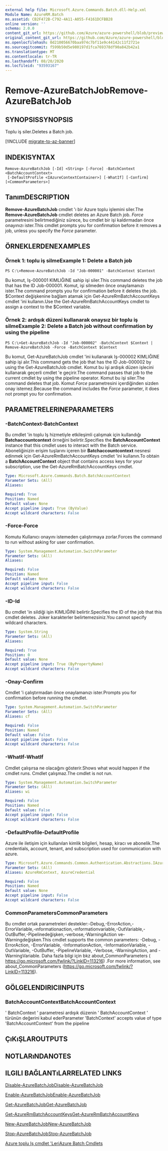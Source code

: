 ```yaml
---
external help file: Microsoft.Azure.Commands.Batch.dll-Help.xml
Module Name: AzureRM.Batch
ms.assetid: CB2F472B-C792-4A11-A055-F4161DCFBB28
online version: ''
schema: 2.0.0
content_git_url: https://github.com/Azure/azure-powershell/blob/preview/src/ResourceManager/AzureBatch/Commands.Batch/help/Remove-AzureBatchJob.md
original_content_git_url: https://github.com/Azure/azure-powershell/blob/preview/src/ResourceManager/AzureBatch/Commands.Batch/help/Remove-AzureBatchJob.md
ms.openlocfilehash: 0d210056670baa974c7bf11e9c44142c11f2721e
ms.sourcegitcommit: f599b50d5e980197d1fca769378df90a842b42a1
ms.translationtype: MT
ms.contentlocale: tr-TR
ms.lasthandoff: 08/20/2020
ms.locfileid: "93593167"
---
```

# <span data-ttu-id="3a4af-101">Remove-AzureBatchJob</span><span class="sxs-lookup"><span data-stu-id="3a4af-101">Remove-AzureBatchJob</span></span>

## <span data-ttu-id="3a4af-102">SYNOPSIS</span><span class="sxs-lookup"><span data-stu-id="3a4af-102">SYNOPSIS</span></span>
<span data-ttu-id="3a4af-103">Toplu iş siler.</span><span class="sxs-lookup"><span data-stu-id="3a4af-103">Deletes a Batch job.</span></span>

[!INCLUDE [migrate-to-az-banner](../../includes/migrate-to-az-banner.md)]

## <span data-ttu-id="3a4af-104">INDEKI</span><span class="sxs-lookup"><span data-stu-id="3a4af-104">SYNTAX</span></span>

```
Remove-AzureBatchJob [-Id] <String> [-Force] -BatchContext <BatchAccountContext>
 [-DefaultProfile <IAzureContextContainer>] [-WhatIf] [-Confirm] [<CommonParameters>]
```

## <span data-ttu-id="3a4af-105">Tanım</span><span class="sxs-lookup"><span data-stu-id="3a4af-105">DESCRIPTION</span></span>
<span data-ttu-id="3a4af-106">**Remove-AzureBatchJob** cmdlet 'ı bir Azure toplu işlemini siler.</span><span class="sxs-lookup"><span data-stu-id="3a4af-106">The **Remove-AzureBatchJob** cmdlet deletes an Azure Batch job.</span></span>
<span data-ttu-id="3a4af-107">*Force* parametresini belirtmediğiniz sürece, bu cmdlet bir işi kaldırmadan önce onayınızı ister.</span><span class="sxs-lookup"><span data-stu-id="3a4af-107">This cmdlet prompts you for confirmation before it removes a job, unless you specify the *Force* parameter.</span></span>

## <span data-ttu-id="3a4af-108">ÖRNEKLERDEN</span><span class="sxs-lookup"><span data-stu-id="3a4af-108">EXAMPLES</span></span>

### <span data-ttu-id="3a4af-109">Örnek 1: toplu iş silme</span><span class="sxs-lookup"><span data-stu-id="3a4af-109">Example 1: Delete a Batch job</span></span>
```
PS C:\>Remove-AzureBatchJob -Id "Job-000001" -BatchContext $Context
```

<span data-ttu-id="3a4af-110">Bu komut, Iş-000001 KIMLIĞINE sahip işi siler.</span><span class="sxs-lookup"><span data-stu-id="3a4af-110">This command deletes the job that has the ID Job-000001.</span></span>
<span data-ttu-id="3a4af-111">Komut, işi silmeden önce onaylamanızı ister.</span><span class="sxs-lookup"><span data-stu-id="3a4af-111">The command prompts you for confirmation before it deletes the job.</span></span>
<span data-ttu-id="3a4af-112">$Context değişkenine bağlam atamak için Get-AzureRmBatchAccountKeys cmdlet 'ini kullanın.</span><span class="sxs-lookup"><span data-stu-id="3a4af-112">Use the Get-AzureRmBatchAccountKeys cmdlet to assign a context to the $Context variable.</span></span>

### <span data-ttu-id="3a4af-113">Örnek 2: ardışık düzeni kullanarak onaysız bir toplu iş silme</span><span class="sxs-lookup"><span data-stu-id="3a4af-113">Example 2: Delete a Batch job without confirmation by using the pipeline</span></span>
```
PS C:\>Get-AzureBatchJob -Id "Job-000002" -BatchContext $Context | Remove-AzureBatchJob -Force -BatchContext $Context
```

<span data-ttu-id="3a4af-114">Bu komut, Get-AzureBatchJob cmdlet 'ini kullanarak Iş-000002 KIMLIĞINE sahip işi alır.</span><span class="sxs-lookup"><span data-stu-id="3a4af-114">This command gets the job that has the ID Job-000002 by using the Get-AzureBatchJob cmdlet.</span></span>
<span data-ttu-id="3a4af-115">Komut bu işi ardışık düzen işlecini kullanarak geçerli cmdlet 'e geçirir.</span><span class="sxs-lookup"><span data-stu-id="3a4af-115">The command passes that job to the current cmdlet by using the pipeline operator.</span></span>
<span data-ttu-id="3a4af-116">Komut bu işi siler.</span><span class="sxs-lookup"><span data-stu-id="3a4af-116">The command deletes that job.</span></span>
<span data-ttu-id="3a4af-117">Komut *Force* parametresini içerdiğinden sizden onay istemez.</span><span class="sxs-lookup"><span data-stu-id="3a4af-117">Because the command includes the *Force* parameter, it does not prompt you for confirmation.</span></span>

## <span data-ttu-id="3a4af-118">PARAMETRELERINE</span><span class="sxs-lookup"><span data-stu-id="3a4af-118">PARAMETERS</span></span>

### <span data-ttu-id="3a4af-119">-BatchContext</span><span class="sxs-lookup"><span data-stu-id="3a4af-119">-BatchContext</span></span>
<span data-ttu-id="3a4af-120">Bu cmdlet 'in toplu Iş hizmetiyle etkileşimli çalışmak için kullandığı **Batchaccountcontext** örneğini belirtir.</span><span class="sxs-lookup"><span data-stu-id="3a4af-120">Specifies the **BatchAccountContext** instance that this cmdlet uses to interact with the Batch service.</span></span>
<span data-ttu-id="3a4af-121">Aboneliğinizin erişim tuşlarını içeren bir **Batchaccountcontext** nesnesi edinmek için Get-AzureRmBatchAccountKeys cmdlet 'ini kullanın.</span><span class="sxs-lookup"><span data-stu-id="3a4af-121">To obtain a **BatchAccountContext** object that contains access keys for your subscription, use the Get-AzureRmBatchAccountKeys cmdlet.</span></span>

```yaml
Type: Microsoft.Azure.Commands.Batch.BatchAccountContext
Parameter Sets: (All)
Aliases: 

Required: True
Position: Named
Default value: None
Accept pipeline input: True (ByValue)
Accept wildcard characters: False
```

### <span data-ttu-id="3a4af-122">-Force</span><span class="sxs-lookup"><span data-stu-id="3a4af-122">-Force</span></span>
<span data-ttu-id="3a4af-123">Komutu Kullanıcı onayını istemeden çalıştırmaya zorlar.</span><span class="sxs-lookup"><span data-stu-id="3a4af-123">Forces the command to run without asking for user confirmation.</span></span>

```yaml
Type: System.Management.Automation.SwitchParameter
Parameter Sets: (All)
Aliases: 

Required: False
Position: Named
Default value: None
Accept pipeline input: False
Accept wildcard characters: False
```

### <span data-ttu-id="3a4af-124">-ID</span><span class="sxs-lookup"><span data-stu-id="3a4af-124">-Id</span></span>
<span data-ttu-id="3a4af-125">Bu cmdlet 'in sildiği işin KIMLIĞINI belirtir.</span><span class="sxs-lookup"><span data-stu-id="3a4af-125">Specifies the ID of the job that this cmdlet deletes.</span></span>
<span data-ttu-id="3a4af-126">Joker karakterler belirtemezsiniz.</span><span class="sxs-lookup"><span data-stu-id="3a4af-126">You cannot specify wildcard characters.</span></span>

```yaml
Type: System.String
Parameter Sets: (All)
Aliases: 

Required: True
Position: 0
Default value: None
Accept pipeline input: True (ByPropertyName)
Accept wildcard characters: False
```

### <span data-ttu-id="3a4af-127">-Onay</span><span class="sxs-lookup"><span data-stu-id="3a4af-127">-Confirm</span></span>
<span data-ttu-id="3a4af-128">Cmdlet 'i çalıştırmadan önce onaylamanızı ister.</span><span class="sxs-lookup"><span data-stu-id="3a4af-128">Prompts you for confirmation before running the cmdlet.</span></span>

```yaml
Type: System.Management.Automation.SwitchParameter
Parameter Sets: (All)
Aliases: cf

Required: False
Position: Named
Default value: False
Accept pipeline input: False
Accept wildcard characters: False
```

### <span data-ttu-id="3a4af-129">-WhatIf</span><span class="sxs-lookup"><span data-stu-id="3a4af-129">-WhatIf</span></span>
<span data-ttu-id="3a4af-130">Cmdlet çalışırsa ne olacağını gösterir.</span><span class="sxs-lookup"><span data-stu-id="3a4af-130">Shows what would happen if the cmdlet runs.</span></span>
<span data-ttu-id="3a4af-131">Cmdlet çalışmaz.</span><span class="sxs-lookup"><span data-stu-id="3a4af-131">The cmdlet is not run.</span></span>

```yaml
Type: System.Management.Automation.SwitchParameter
Parameter Sets: (All)
Aliases: wi

Required: False
Position: Named
Default value: False
Accept pipeline input: False
Accept wildcard characters: False
```

### <span data-ttu-id="3a4af-132">-DefaultProfile</span><span class="sxs-lookup"><span data-stu-id="3a4af-132">-DefaultProfile</span></span>
<span data-ttu-id="3a4af-133">Azure ile iletişim için kullanılan kimlik bilgileri, hesap, kiracı ve abonelik.</span><span class="sxs-lookup"><span data-stu-id="3a4af-133">The credentials, account, tenant, and subscription used for communication with azure.</span></span>

```yaml
Type: Microsoft.Azure.Commands.Common.Authentication.Abstractions.IAzureContextContainer
Parameter Sets: (All)
Aliases: AzureRmContext, AzureCredential

Required: False
Position: Named
Default value: None
Accept pipeline input: False
Accept wildcard characters: False
```

### <span data-ttu-id="3a4af-134">CommonParameters</span><span class="sxs-lookup"><span data-stu-id="3a4af-134">CommonParameters</span></span>
<span data-ttu-id="3a4af-135">Bu cmdlet ortak parametreleri destekler:-Debug,-ErrorAction,-ErrorVariable,-ınformationaction,-ınformationvariable,-OutVariable,-OutBuffer,-Pipelinedeğişken,-verbose,-WarningAction ve-Warningdeğişken.</span><span class="sxs-lookup"><span data-stu-id="3a4af-135">This cmdlet supports the common parameters: -Debug, -ErrorAction, -ErrorVariable, -InformationAction, -InformationVariable, -OutVariable, -OutBuffer, -PipelineVariable, -Verbose, -WarningAction, and -WarningVariable.</span></span> <span data-ttu-id="3a4af-136">Daha fazla bilgi için bkz about_CommonParameters ( https://go.microsoft.com/fwlink/?LinkID=113216) .</span><span class="sxs-lookup"><span data-stu-id="3a4af-136">For more information, see about_CommonParameters (https://go.microsoft.com/fwlink/?LinkID=113216).</span></span>

## <span data-ttu-id="3a4af-137">GÖLGELENDIRICI</span><span class="sxs-lookup"><span data-stu-id="3a4af-137">INPUTS</span></span>

### <span data-ttu-id="3a4af-138">BatchAccountContext</span><span class="sxs-lookup"><span data-stu-id="3a4af-138">BatchAccountContext</span></span>
<span data-ttu-id="3a4af-139">' BatchContext ' parametresi ardışık düzenin ' BatchAccountContext ' türünün değerini kabul eder</span><span class="sxs-lookup"><span data-stu-id="3a4af-139">Parameter 'BatchContext' accepts value of type 'BatchAccountContext' from the pipeline</span></span>

## <span data-ttu-id="3a4af-140">ÇıKıŞLAR</span><span class="sxs-lookup"><span data-stu-id="3a4af-140">OUTPUTS</span></span>

## <span data-ttu-id="3a4af-141">NOTLARıNDA</span><span class="sxs-lookup"><span data-stu-id="3a4af-141">NOTES</span></span>

## <span data-ttu-id="3a4af-142">ILGILI BAĞLANTıLAR</span><span class="sxs-lookup"><span data-stu-id="3a4af-142">RELATED LINKS</span></span>

[<span data-ttu-id="3a4af-143">Disable-AzureBatchJob</span><span class="sxs-lookup"><span data-stu-id="3a4af-143">Disable-AzureBatchJob</span></span>](./Disable-AzureBatchJob.md)

[<span data-ttu-id="3a4af-144">Enable-AzureBatchJob</span><span class="sxs-lookup"><span data-stu-id="3a4af-144">Enable-AzureBatchJob</span></span>](./Enable-AzureBatchJob.md)

[<span data-ttu-id="3a4af-145">Get-AzureBatchJob</span><span class="sxs-lookup"><span data-stu-id="3a4af-145">Get-AzureBatchJob</span></span>](./Get-AzureBatchJob.md)

[<span data-ttu-id="3a4af-146">Get-AzureRmBatchAccountKeys</span><span class="sxs-lookup"><span data-stu-id="3a4af-146">Get-AzureRmBatchAccountKeys</span></span>](./Get-AzureRmBatchAccountKeys.md)

[<span data-ttu-id="3a4af-147">New-AzureBatchJob</span><span class="sxs-lookup"><span data-stu-id="3a4af-147">New-AzureBatchJob</span></span>](./New-AzureBatchJob.md)

[<span data-ttu-id="3a4af-148">Stop-AzureBatchJob</span><span class="sxs-lookup"><span data-stu-id="3a4af-148">Stop-AzureBatchJob</span></span>](./Stop-AzureBatchJob.md)

[<span data-ttu-id="3a4af-149">Azure toplu Iş cmdlet 'Leri</span><span class="sxs-lookup"><span data-stu-id="3a4af-149">Azure Batch Cmdlets</span></span>](./AzureRM.Batch.md)


